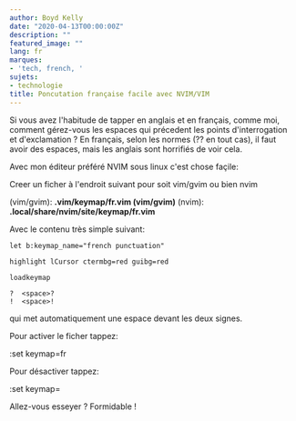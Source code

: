 ```yaml
---
author: Boyd Kelly
date: "2020-04-13T00:00:00Z"
description: ""
featured_image: ""
lang: fr
marques:
- 'tech, french, '
sujets:
- technologie
title: Poncutation française facile avec NVIM/VIM
---
```

Si vous avez l'habitude de tapper en anglais et en français, comme moi, comment gérez-vous les espaces qui précedent les points d'interrogation et d'exclamation ?  En français, selon les normes (??  en tout cas), il faut avoir des espaces, mais les anglais sont horrifiés de voir cela.

Avec mon éditeur préféré NVIM sous linux c'est chose façile:

Creer un ficher à l'endroit suivant pour soit vim/gvim ou bien nvim

(vim/gvim): **.vim/keymap/fr.vim (vim/gvim)** 
(nvim): **.local/share/nvim/site/keymap/fr.vim** 

Avec le contenu très simple suivant: 
    
    let b:keymap_name="french punctuation"
    
    highlight lCursor ctermbg=red guibg=red
    
    loadkeymap
    
    ?  <space>?
    !  <space>!
    
qui met automatiquement une espace devant les deux signes.

Pour activer le ficher tappez:

:set keymap=fr

Pour désactiver tappez:

:set keymap=

Allez-vous esseyer ?  Formidable !
